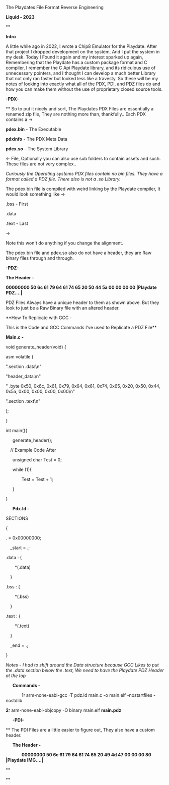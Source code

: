 ﻿The Playdates File Format Reverse Engineering

**Liquid - 2023** 

**	

**Intro**	

A little while ago in 2022, I wrote a Chip8 Emulator for the Playdate. After that project I dropped development on the system, And I put the system in my desk. Today I Found it again and my interest sparked up again, Remembering that the Playdate has a custom package format and C compiler, I remember the C Api Playdate library, and its ridiculous use of unnecessary pointers, and I thought I can develop a much better Library that not only ran faster but looked less like a travesty. So these will be my notes of looking into exactly what all of the PDX, PDI, and PDZ files do and how you can make them without the use of proprietary closed source tools. 


**-PDX-**

**	So to put it nicely and sort, The Playdates PDX Files are essentially a renamed zip file, They are nothing more than, thankfully.. Each PDX contains a ->

**pdex.bin** - The Executable

**pdxinfo** - The PDX Meta Data 

**pdex.so** - The System Library

<- File, Optionally you can also use sub folders to contain assets and such. These files are not very complex.. 

*Curiously the Operating systems PDX files contain no bin files. They have a format called a PDZ file. There also is not a .so Library.*

The pdex.bin file is compiled with weird linking by the Playdate compiler, It would look something like ->

.bss - First 

.data

.text - Last

-> 

Note this won't do anything if you change the alignment.

The pdex.bin file and pdex.so also do not have a header, they are Raw binary files through and through. 

**-PDZ-**

**The Header -** 

**00000000  50 6c 61 79 64 61 74 65  20 50 44 5a 00 00 00 00  |Playdate PDZ....|**

PDZ Files Always have a unique header to them as shown above. But they look to just be a Raw Binary file with an altered header. 


**How To Replicate with GCC -


This is the Code and GCC Commands I've used to Replicate a PDZ File**

**Main.c -**

void generate\_header(void) {

asm volatile (

".section .data\n"

"header\_data:\n"

"    .byte 0x50, 0x6c, 0x61, 0x79, 0x64, 0x61, 0x74, 0x65, 0x20, 0x50, 0x44, 0x5a, 0x00, 0x00, 0x00, 0x00\n"

".section .text\n"

);

}

int main(){

`   `generate\_header();

`  `// Example Code After 

`   `unsigned char Test = 0;

`   `while (1){

`       `Test = Test + 1;

`   `}

}

`	`**Pdx.ld -**

SECTIONS

{

. = 0x00000000;

`  `\_start = .;

.data : {

`    `\*(.data)

`  `}

.bss : {

`    `\*(.bss)

`  `}

.text : {

`    `\*(.text)

`  `}

`  `\_end = .;

}

*Notes - I had to shift around the Data structure because GCC Likes to put the .data section below the .text, We need to have the Playdate PDZ Header at the top*

`	`**Commands -**

`		`**1:** arm-none-eabi-gcc -T pdz.ld main.c -o main.elf -nostartfiles -nostdlib

**2:** arm-none-eabi-objcopy -O binary main.elf **main.pdz**


`	`**-PDI-** 

**		The PDI Files are a little easier to figure out, They also have a custom header.

`	`**The Header -** 

`		`**00000000  50 6c 61 79 64 61 74 65  20 49 4d 47 00 00 00 80  |Playdate IMG....|**

**		



**		





